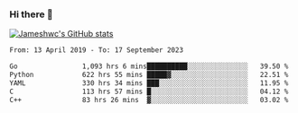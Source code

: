 ### Hi there 👋

[![Jameshwc's GitHub stats](https://github-readme-stats.vercel.app/api?username=jameshwc)](https://github.com/anuraghazra/github-readme-stats)

<!--START_SECTION:waka-->

```txt
From: 13 April 2019 - To: 17 September 2023

Go                1,093 hrs 6 mins██████████░░░░░░░░░░░░░░░   39.50 %
Python            622 hrs 55 mins █████▓░░░░░░░░░░░░░░░░░░░   22.51 %
YAML              330 hrs 34 mins ███░░░░░░░░░░░░░░░░░░░░░░   11.95 %
C                 113 hrs 57 mins █░░░░░░░░░░░░░░░░░░░░░░░░   04.12 %
C++               83 hrs 26 mins  ▓░░░░░░░░░░░░░░░░░░░░░░░░   03.02 %
```

<!--END_SECTION:waka-->